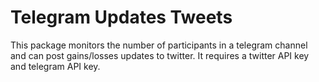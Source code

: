 # Telegram Updates Tweets
This package monitors the number of participants in a telegram channel and can post gains/losses updates to twitter.
It requires a twitter API key and telegram API key.
